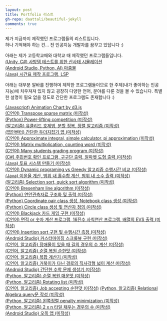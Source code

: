 ```yaml
---
layout: post
title: Portfolio 리스트
gh-repo: daattali/beautiful-jekyll
comments: true
---
```


제가 지금까지 제작했던 프로그램들의 리스트입니다.   
하나 기억해야 하는 건... 전 인공지능 개발자를 꿈꾸고 있답니다 :)

아래는 제가 고등학교때와 대학교 때 제작했던 프로그램들입니다.    
[(Unity, C#) 사방댐 테스트를 위한 산사태 시뮬레이션](/404.html)   
[(Android Studio, Python, AI) 마중물](/404.html)   
[(Java) 시간표 제작 프로그램, LSP](/404.html)   

아래는 대부분 알바를 진행하며 제작한 프로그램들이므로 한 주제(내가 좋아하는 인공지능)에 치우져져 있지 않고 굉장히 다양한 언어, 분야를 다룬 것을 볼 수 있습니다.
특별한 설명이 필요 없을 정도로 간단한 프로그램도 존재합니다 :)   

[(Javascript) Animation Chart by d3.js](https://brankein.github.io/2020-11-04-animation-chart)   
[(C언어) Transpose sparse matrix (미작성)](/404.html)   
[(Python) Power-lifting competition (미작성)](/404.html)   
[(알고리즘) 유클리드 호제법, 분할 정복, 정렬 알고리즘 (미작성)](/404.html)   
[(앱인벤터) 간단한 두더지잡기 앱 (미작성)](/404.html)   
[(C언어) Approximate integral, simple calculator, pi approximation (미작성)](/404.html)   
[(C언어) Matrix multiplication, counting word (미작성)](/404.html)   
[(C언어) Many students grading program (미작성)](/404.html)   
[(C#) 주민번호 확인 프로그램, 구구단 출력, 알파벳 도형 출력 (미작성)](/404.html)   
[(Java) 투표 시스템 만들기 (미작성)](/404.html)    
[(C언어) Dynamic programing vs Greedy 알고리즘 수행시간 비교 (미작성)](/404.html)   
[(Java) 이윤율 계산, 범위 내 홀수합 계산, 범위 내 소수 출력 (미작성)](/404.html)   
[(알고리즘) Selection sort, quick sort algorithm (미작성)](/404.html)   
[(C언어) Bresenham line algorithm (미작성)](/404.html)   
[(Python) 연안관측자료 구조화 및 출력 (미작성)](/404.html)   
[(Python) Coordinate pair class 생성, Notebook class 생성 (미작성)](/404.html)   
[(Python) Circle class 생성 및 연산자 정의 (미작성)](/404.html)   
[(C언어) Blackjack 카드 게임 구현 (미작성)](/404.html)   
[(C언어) 면적 or 숫자 계산 프로그램, 16진수 사칙연산 프로그램, 배열의 EVS 출력 (미작성)](/404.html)   
[(C언어) Insertion sort 구현 및 수행시간 측정 (미작성)](/404.html)   
[(Android Studio) 커스터마이징 스크롤뷰 구현 (미작성)](/404.html)   
[(C언어, 알고리즘) 장애물이 있을 때 길의 경우의 수 계산 (미작성)](/404.html)   
[(C언어, 알고리즘) 순열 복원 순한맛 (미작성)](/404.html)   
[(C언어, 알고리즘) 복합 계산기 (미작성)](/404.html)   
[(C언어, 알고리즘) 거북이가 다닌 경로의 직사각형 넓이 계산 (미작성)](/404.html)   
[(Android Studio) 간단한 수학 문제 생성기 (미작성)](/404.html)   
[(Python, 알고리즘) 순열 복원 매운맛 (미작성)](/404.html)   
[(Python, 알고리즘) Rotating list (미작성)](/404.html)   
[(C언어, 알고리즘) Job accepting 순한맛 (미작성)](/404.html)
[(Python, 알고리즘) Relational Algebra query문 작성 (미작성)](/404.html)   
[(Python, 알고리즘) 왼쪽정렬 penalty minimization (미작성)](/404.html)   
[(Python, 알고리즘) 2 x n 타일 채우는 경우의 수 (미작성)](/404.html)   
[(Android Studio) 오목 앱 (미작성)](/404.html)   
